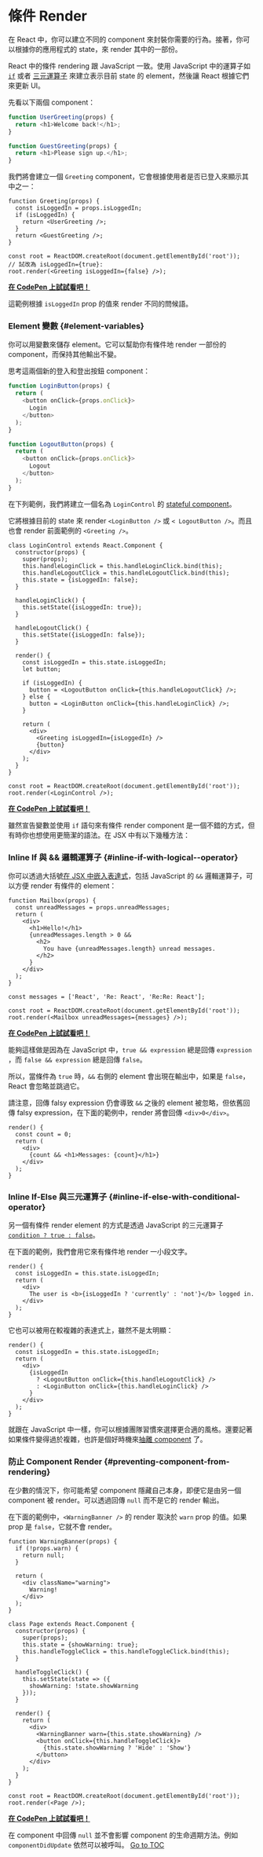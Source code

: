 
# 條件 Render


在 React 中，你可以建立不同的 component 來封裝你需要的行為。接著，你可以根據你的應用程式的 state，來 render 其中的一部份。

React 中的條件 rendering 跟 JavaScript 一致。使用 JavaScript 中的運算子如 [`if`](https://developer.mozilla.org/en-US/docs/Web/JavaScript/Reference/Statements/if...else) 或者 [三元運算子](https://developer.mozilla.org/en/docs/Web/JavaScript/Reference/Operators/Conditional_Operator) 來建立表示目前 state 的 element，然後讓 React 根據它們來更新 UI。

先看以下兩個 component：

```js
function UserGreeting(props) {
  return <h1>Welcome back!</h1>;
}

function GuestGreeting(props) {
  return <h1>Please sign up.</h1>;
}
```

我們將會建立一個 `Greeting` component，它會根據使用者是否已登入來顯示其中之一：

```javascript{3-7,11,12}
function Greeting(props) {
  const isLoggedIn = props.isLoggedIn;
  if (isLoggedIn) {
    return <UserGreeting />;
  }
  return <GuestGreeting />;
}

const root = ReactDOM.createRoot(document.getElementById('root'));
// 試改為 isLoggedIn={true}:
root.render(<Greeting isLoggedIn={false} />);
```

[**在 CodePen 上試試看吧！**](https://codepen.io/gaearon/pen/ZpVxNq?editors=0011)

這範例根據 `isLoggedIn` prop 的值來 render 不同的問候語。

### Element 變數 {#element-variables}

你可以用變數來儲存 element。它可以幫助你有條件地 render 一部份的 component，而保持其他輸出不變。

思考這兩個新的登入和登出按鈕 component：

```js
function LoginButton(props) {
  return (
    <button onClick={props.onClick}>
      Login
    </button>
  );
}

function LogoutButton(props) {
  return (
    <button onClick={props.onClick}>
      Logout
    </button>
  );
}
```

在下列範例，我們將建立一個名為 `LoginControl` 的 [stateful component](./state-and-lifecycle.html#adding-local-state-to-a-class)。

它將根據目前的 state 來 render `<LoginButton />` 或 `< LogoutButton />`。而且也會 render 前面範例的 `<Greeting />`。

```javascript{20-25,29,30}
class LoginControl extends React.Component {
  constructor(props) {
    super(props);
    this.handleLoginClick = this.handleLoginClick.bind(this);
    this.handleLogoutClick = this.handleLogoutClick.bind(this);
    this.state = {isLoggedIn: false};
  }

  handleLoginClick() {
    this.setState({isLoggedIn: true});
  }

  handleLogoutClick() {
    this.setState({isLoggedIn: false});
  }

  render() {
    const isLoggedIn = this.state.isLoggedIn;
    let button;

    if (isLoggedIn) {
      button = <LogoutButton onClick={this.handleLogoutClick} />;
    } else {
      button = <LoginButton onClick={this.handleLoginClick} />;
    }

    return (
      <div>
        <Greeting isLoggedIn={isLoggedIn} />
        {button}
      </div>
    );
  }
}

const root = ReactDOM.createRoot(document.getElementById('root'));
root.render(<LoginControl />);
```

[**在 CodePen 上試試看吧！**](https://codepen.io/gaearon/pen/QKzAgB?editors=0010)

雖然宣告變數並使用 `if` 語句來有條件 render component 是一個不錯的方式，但有時你也想使用更簡潔的語法。在 JSX 中有以下幾種方法：

### Inline If 與 && 邏輯運算子 {#inline-if-with-logical--operator}

你可以透過大括號[在 JSX 中嵌入表達式](./introducing-jsx.html#embedding-expressions-in-jsx)，包括 JavaScript 的 `&&` 邏輯運算子，可以方便 render 有條件的 element：

```js{6-10}
function Mailbox(props) {
  const unreadMessages = props.unreadMessages;
  return (
    <div>
      <h1>Hello!</h1>
      {unreadMessages.length > 0 &&
        <h2>
          You have {unreadMessages.length} unread messages.
        </h2>
      }
    </div>
  );
}

const messages = ['React', 'Re: React', 'Re:Re: React'];

const root = ReactDOM.createRoot(document.getElementById('root'));
root.render(<Mailbox unreadMessages={messages} />);
```

[**在 CodePen 上試試看吧！**](https://codepen.io/gaearon/pen/ozJddz?editors=0010)

能夠這樣做是因為在 JavaScript 中，`true && expression` 總是回傳 `expression` ，而 `false && expression` 總是回傳 `false`。

所以，當條件為 `true` 時，`&&` 右側的 element 會出現在輸出中，如果是 `false`，React 會忽略並跳過它。

請注意，回傳 falsy expression 仍會導致 `&&` 之後的 element 被忽略，但依舊回傳 falsy expression，在下面的範例中，render 將會回傳 `<div>0</div>`。

```javascript{2,5}
render() {
  const count = 0;
  return (
    <div>
      {count && <h1>Messages: {count}</h1>}
    </div>
  );
}
```

### Inline If-Else 與三元運算子 {#inline-if-else-with-conditional-operator}

另一個有條件 render element 的方式是透過 JavaScript 的三元運算子 [`condition ? true : false`](https://developer.mozilla.org/en/docs/Web/JavaScript/Reference/Operators/Conditional_Operator)。

在下面的範例，我們會用它來有條件地 render 一小段文字。

```javascript{5}
render() {
  const isLoggedIn = this.state.isLoggedIn;
  return (
    <div>
      The user is <b>{isLoggedIn ? 'currently' : 'not'}</b> logged in.
    </div>
  );
}
```

它也可以被用在較複雜的表達式上，雖然不是太明顯：

```js{5,7,9}
render() {
  const isLoggedIn = this.state.isLoggedIn;
  return (
    <div>
      {isLoggedIn
        ? <LogoutButton onClick={this.handleLogoutClick} />
        : <LoginButton onClick={this.handleLoginClick} />
      }
    </div>
  );
}
```

就跟在 JavaScript 中一樣，你可以根據團隊習慣來選擇更合適的風格。還要記著如果條件變得過於複雜，也許是個好時機來[抽離 component](docs/components-and-props.html#extracting-components) 了。

### 防止 Component Render {#preventing-component-from-rendering}

在少數的情況下，你可能希望 component 隱藏自己本身，即便它是由另一個 component 被 render。可以透過回傳 `null` 而不是它的 render 輸出。

在下面的範例中，`<WarningBanner />` 的 render 取決於 `warn` prop 的值。如果 prop 是 `false`，它就不會 render。

```javascript{2-4,29}
function WarningBanner(props) {
  if (!props.warn) {
    return null;
  }

  return (
    <div className="warning">
      Warning!
    </div>
  );
}

class Page extends React.Component {
  constructor(props) {
    super(props);
    this.state = {showWarning: true};
    this.handleToggleClick = this.handleToggleClick.bind(this);
  }

  handleToggleClick() {
    this.setState(state => ({
      showWarning: !state.showWarning
    }));
  }

  render() {
    return (
      <div>
        <WarningBanner warn={this.state.showWarning} />
        <button onClick={this.handleToggleClick}>
          {this.state.showWarning ? 'Hide' : 'Show'}
        </button>
      </div>
    );
  }
}

const root = ReactDOM.createRoot(document.getElementById('root'));
root.render(<Page />);
```

[**在 CodePen 上試試看吧！**](https://codepen.io/gaearon/pen/Xjoqwm?editors=0010)

在 component 中回傳 `null` 並不會影響 component 的生命週期方法。例如 `componentDidUpdate` 依然可以被呼叫。
<span style="float: footnote;"><a href="./index.html#toc">Go to TOC</a></span>
